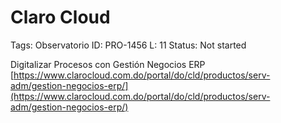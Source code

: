 # Claro Cloud

Tags: Observatorio
ID: PRO-1456
L: 11
Status: Not started

Digitalizar Procesos con Gestión Negocios ERP
[https://www.clarocloud.com.do/portal/do/cld/productos/serv-adm/gestion-negocios-erp/](https://www.clarocloud.com.do/portal/do/cld/productos/serv-adm/gestion-negocios-erp/)